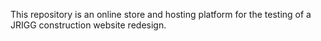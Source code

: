 This repository is an online store and hosting platform for the testing of a JRIGG construction website redesign.